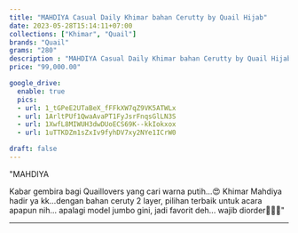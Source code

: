 ```yaml
---
title: "MAHDIYA Casual Daily Khimar bahan Cerutty by Quail Hijab"
date: 2023-05-28T15:14:11+07:00
collections: ["Khimar", "Quail"]
brands: "Quail"
grams: "280"
description : "MAHDIYA Casual Daily Khimar bahan Cerutty by Quail Hijab"
price: "99,000.00"

google_drive:
  enable: true
  pics:
  - url: 1_tGPeE2UTaBeX_fFFkXW7qZ9VK5ATWLx
  - url: 1ArltPUf1QwaAvaPT1FyJsrFnqsGlLN3S
  - url: 1XwfL8MIWUH3dwDUoECS69K--kkIokxox
  - url: 1uTTKDZm1sZxIv9fyhDV7xy2NYe1ICrW0

draft: false
---
```


"MAHDIYA

Kabar gembira bagi Quaillovers yang cari warna putih...😍 Khimar Mahdiya hadir ya kk...dengan bahan ceruty 2 layer, pilihan terbaik untuk acara apapun nih... apalagi model jumbo gini, jadi favorit deh... wajib diorder👌🏻✨"

---    
 
